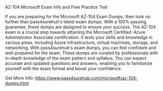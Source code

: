 AZ-104 Microsoft Exam Info and Free Practice Test

If you are preparing for the Microsoft AZ-104 Exam Dumps, then look no further than pass4surehub's latest exam dumps. With a 100% passing guarantee, these dumps are designed to ensure your success. The AZ-104 exam is a crucial step towards attaining the Microsoft Certified: Azure Administrator Associate certification. It tests your skills and knowledge in various areas, including Azure infrastructure, virtual machines, storage, and networking. With pass4surehub's exam dumps, you can feel confident and well-prepared for the exam. These dumps are curated by professionals with in-depth knowledge of the exam pattern and syllabus. You can expect accurate and updated questions and answers, enabling you to familiarize yourself with the exam format and boost your confidence.

Get More Info: https://www.pass4surehub.com/microsoft/az-104-dumps.html
